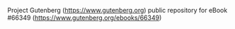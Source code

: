 Project Gutenberg (https://www.gutenberg.org) public repository for
eBook #66349 (https://www.gutenberg.org/ebooks/66349)
